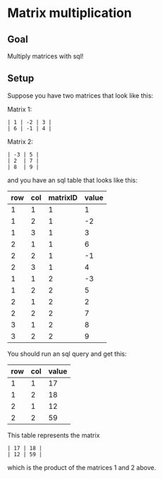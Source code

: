 # Matrix multiplication

## Goal

Multiply matrices with sql!

## Setup

Suppose you have two matrices that look like this:

Matrix 1:

```
| 1 | -2 | 3 |
| 6 | -1 | 4 |
```

Matrix 2:

```
| -3 | 5 |
| 2  | 7 |
| 8  | 9 |
```

and you have an sql table that looks like this:

| row | col | matrixID | value |
|-----|-----|----------|-------|
| 1   | 1   | 1        | 1     |
| 1   | 2   | 1        | -2    |
| 1   | 3   | 1        | 3     |
| 2   | 1   | 1        | 6     |
| 2   | 2   | 1        | -1    |
| 2   | 3   | 1        | 4     |
| 1   | 1   | 2        | -3    |
| 1   | 2   | 2        | 5     |
| 2   | 1   | 2        | 2     |
| 2   | 2   | 2        | 7     |
| 3   | 1   | 2        | 8     |
| 3   | 2   | 2        | 9     |

You should run an sql query and get this:

| row | col | value |
|-----|-----|-------|
| 1   | 1   | 17    |
| 1   | 2   | 18    |
| 2   | 1   | 12    |
| 2   | 2   | 59    |

This table represents the matrix

```
| 17 | 18 |
| 12 | 59 |
```

which is the product of the matrices 1 and 2 above.
